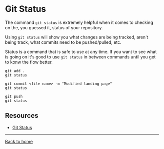 # Git Status

The command `git status` is extremely helpful when it comes to checking on the, you guessed it, status of your repository.

Using `git status` will show you what changes are being tracked, aren't being track, what commits need to be pushed/pulled, etc.

Status is a command that is safe to use at any time.
If you want to see what is going on it's good to use `git status` in between commands until you get to konw the flow better.

```
git add .
git status

git commit <file name> -m "Modified landing page"
git status

git push
git status
```

## Resources

- [Git Status](https://git-scm.com/docs/git-status)

---
[Back to home](../README.md)
